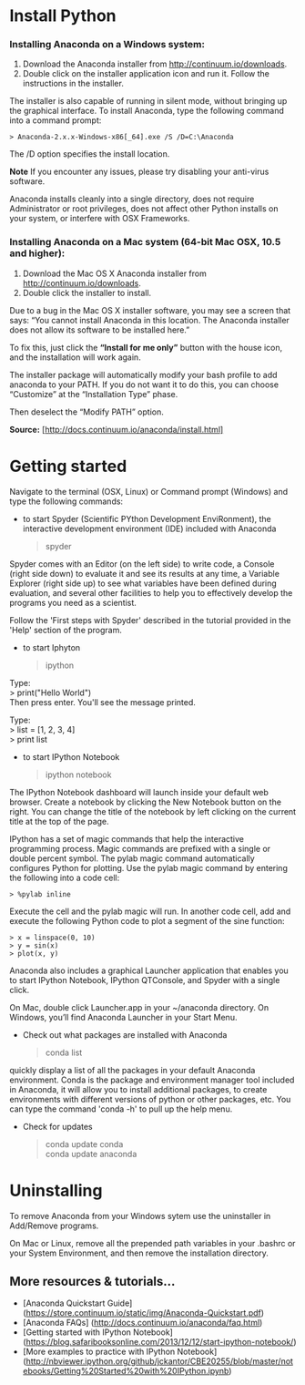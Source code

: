 Install Python
==============

### Installing Anaconda on a Windows system:

1. Download the Anaconda installer from http://continuum.io/downloads.
2. Double click on the installer application icon and run it. Follow the instructions in the installer.

The installer is also capable of running in silent mode, without bringing up the graphical interface. To install Anaconda, type the following command into a command prompt:

    > Anaconda-2.x.x-Windows-x86[_64].exe /S /D=C:\Anaconda

The /D option specifies the install location.

**Note**
If you encounter any issues, please try disabling your anti-virus software.

Anaconda installs cleanly into a single directory, does not require Administrator or
root privileges, does not affect other Python installs on your system, or interfere
with OSX Frameworks.

### Installing Anaconda on a Mac system (64-bit Mac OSX, 10.5 and higher):

1. Download the Mac OS X Anaconda installer from http://continuum.io/downloads. 
2. Double click the installer to install.

Due to a bug in the Mac OS X installer software, you may see a screen that says: 
“You cannot install Anaconda in this location. The Anaconda installer does not allow its software to be installed here.”

To fix this, just click the **“Install for me only”** button with the house icon, and the installation will work again.

The installer package will automatically modify your bash profile to add anaconda to your PATH. 
If you do not want it to do this, you can choose “Customize” at the “Installation Type” phase.

Then deselect the “Modify PATH” option.

**Source:** [http://docs.continuum.io/anaconda/install.html]


Getting started
===============

Navigate to the terminal (OSX, Linux) or Command prompt (Windows) and type the following commands:

* to start Spyder (Scientific PYthon Development EnviRonment), the interactive development environment (IDE) included with Anaconda

    > spyder

Spyder comes with an Editor (on the left side) to write code, a Console (right side down) to evaluate it and see its results at any time, a Variable Explorer (right side up) to see what variables have been defined during evaluation, and several other facilities to help you to effectively develop the programs you need as a scientist.

Follow the 'First steps with Spyder' described in the tutorial provided in the 'Help' section of the program. 

* to start Iphyton

    > ipython

Type:<br />
    > print("Hello World")<br />
Then press enter. You'll see the message printed.<br />

Type:<br />
    > list = [1, 2, 3, 4]<br />
    > print list<br />

* to start IPython Notebook

    > ipython notebook

The IPython Notebook dashboard will launch inside your default web browser. 
Create a notebook by clicking the New Notebook button on the right. You can change the title of the notebook by left clicking on the current title at the top of the page. 

IPython has a set of magic commands that help the interactive programming process. Magic commands are prefixed with a single or double percent symbol. The pylab magic command automatically configures Python for plotting. Use the pylab magic command by entering the following into a code cell:

    > %pylab inline

Execute the cell and the pylab magic will run. In another code cell, add and execute the following Python code to plot a segment of the sine function:
	
    > x = linspace(0, 10)
    > y = sin(x)
    > plot(x, y)

Anaconda also includes a graphical Launcher application that enables you to start IPython Notebook, IPython QTConsole, and Spyder with a single click. 

On Mac, double click Launcher.app in your ~/anaconda directory.
On Windows, you’ll find Anaconda Launcher in your Start Menu.


* Check out what packages are installed with Anaconda

    > conda list

quickly display a list of all the packages in your default Anaconda environment. 
Conda is the package and environment manager tool included in Anaconda, it will allow you to install additional packages, to create environments with different versions of python or other packages, etc.
You can type the command 'conda -h' to pull up the help menu.

* Check for updates

    > conda update conda<br />
    > conda update anaconda<br />


Uninstalling
============

To remove Anaconda from your Windows sytem use the uninstaller in Add/Remove programs.

On Mac or Linux, remove all the prepended path variables in your .bashrc or your System Environment, and then remove the installation directory.


## More resources & tutorials...
* [Anaconda Quickstart Guide] (https://store.continuum.io/static/img/Anaconda-Quickstart.pdf)
* [Anaconda FAQs] (http://docs.continuum.io/anaconda/faq.html)
* [Getting started with IPython Notebook] (https://blog.safaribooksonline.com/2013/12/12/start-ipython-notebook/)
* [More examples to practice with IPython Notebook] (http://nbviewer.ipython.org/github/jckantor/CBE20255/blob/master/notebooks/Getting%20Started%20with%20IPython.ipynb)

